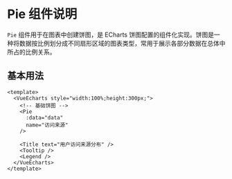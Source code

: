 
# Pie 组件说明

`Pie` 组件用于在图表中创建饼图，是 ECharts 饼图配置的组件化实现。饼图是一种将数据按比例划分成不同扇形区域的图表类型，常用于展示各部分数据在总体中所占的比例关系。

<script setup>
  import { ref } from 'vue'

  const data = ref([
    { value: 12, name: '百度' },
    { value: 19, name: '谷歌' },
    { value: 3, name: '搜狗' },
    { value: 5, name: '360' },
    { value: 2, name: '神马' },
  ])
  const data2 = ref([
    { value: 5, name: '百度' },
    { value: 20, name: '谷歌' },
    { value: 8, name: '搜狗' },
    { value: 15, name: '360' },
    { value: 10, name: '神马' },
  ])
</script>

## 基本用法

```vue
<template>
  <VueEcharts style="width:100%;height:300px;">
    <!-- 基础饼图 -->
    <Pie 
      :data="data"
      name="访问来源" 
    />

    <Title text="用户访问来源分布" />
    <Tooltip />
    <Legend />
  </VueEcharts>
</template>
```

<VueEcharts style="width:100%;height:300px;">
  <Pie
    :data="data"
    name="访问来源"
  />
  <Title text="用户访问来源分布" />
  <Tooltip />
  <Legend show />
</VueEcharts>

## 环形图

通过设置 `radius` 属性可以创建环形图，该属性接受一个数组，分别表示内半径和外半径：

```vue
<template>
  <VueEcharts style="width:100%;height:300px;">
    <Pie 
     :data="data"
      name="设备分布" 
      :radius="['40%', '70%']"
    />

    <Title text="用户设备使用分布" />
    <Tooltip />
    <Legend />
  </VueEcharts>
</template>
```

<VueEcharts style="width:100%;height:300px;">
    <Pie
     :data="data"
      name="设备分布"
      :radius="['40%', '70%']"
    />
    <Title text="用户设备使用分布" />
    <Tooltip />
    <Legend />
  </VueEcharts>

## 南丁格尔玫瑰图

通过设置 `roseType` 属性可以创建南丁格尔玫瑰图，该属性值为 `'radius'` 时，扇区的半径随数据大小而变化：

```vue
<template>
  <VueEchart style="width:100%;height:300px;">
    <Pie 
      :data="data"
      name="月度销量" 
      roseType="radius"
    />

    <Title text="月度销量玫瑰图" />
    <Tooltip />
    <Legend />
  </VueEchart>
</template>
```

<VueEcharts style="width:100%;height:300px;">
  <Pie
    :data="data"
    name="月度销量"
    roseType="radius"
  />
  <Title text="月度销量玫瑰图" />
  <Tooltip />
  <Legend />
</VueEcharts>

## 嵌套饼图

可以在同一个图表中使用多个 `Pie` 组件创建嵌套饼图，通过设置不同的 `radius` 来区分层级：

```vue
<template>
  <VueEcharts style="width:100%;height:300px;">
    <Pie 
     :data="data"
      name="产品类别" 
      :radius="['0%', '30%']"
    />
    <Pie 
     :data="data2"
      name="销售渠道" 
      :radius="['40%', '70%']"
    />

    <Title text="产品销售分布" />
    <Tooltip />
    <Legend />
  </VueEcharts>
</template>
```

<VueEcharts style="width:100%;height:300px;">
  <Pie
    :data="data"
    name="产品类别"
    :radius="['0%', '30%']"
  />
  <Pie
    :data="data2"
    name="销售渠道"
    :radius="['40%', '70%']"
  />
  <Title text="产品销售分布" />
  <Tooltip />
  <Legend />
</VueEcharts>
